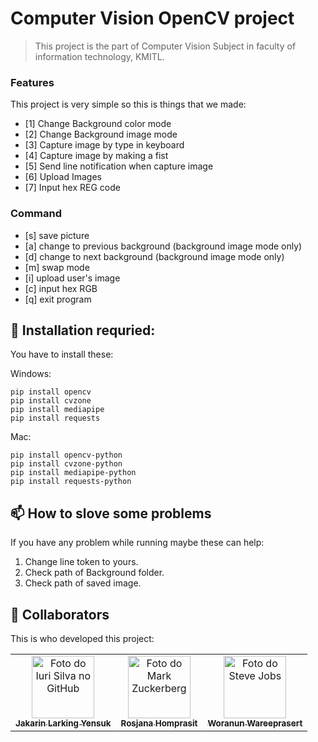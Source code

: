 # Computer Vision OpenCV project

<!---This project is the part of Computer Vision Subject in faculty of information technology, KMITL--->

> This project is the part of Computer Vision Subject in faculty of information technology, KMITL.

### Features
This project is very simple so this is things that we made:

- [1] Change Background color mode
- [2] Change Background image mode
- [3] Capture image by type in keyboard
- [4] Capture image by making a fist
- [5] Send line notification when capture image
- [6] Upload Images
- [7] Input hex REG code


### Command
- [s] save picture
- [a] change to previous background (background image mode only)
- [d] change to next background (background image mode only)
- [m] swap mode
- [i] upload user's image
- [c] input hex RGB
- [q] exit program


## 🚀 Installation requried:

You have to install these:

Windows:
```
pip install opencv
pip install cvzone
pip install mediapipe
pip install requests
```
Mac:
```
pip install opencv-python
pip install cvzone-python
pip install mediapipe-python
pip install requests-python
```

## 📫 How to slove some problems
If you have any problem while running maybe these can help:

1. Change line token to yours.
2. Check path of Background folder.
3. Check path of saved image.


## 🤝 Collaborators

This is who developed this project:

<table>
  <tr>
    <td align="center">
      <a href="https://github.com/larkingz01">
        <img src="https://scontent.fbkk5-3.fna.fbcdn.net/v/t1.6435-9/196461751_1911170919051660_5980229829981814581_n.jpg?_nc_cat=105&ccb=1-5&_nc_sid=09cbfe&_nc_eui2=AeHw7KT6Df8hKiLZ1NjbtO2UoQAym5Xhey-hADKbleF7LwjoAo4J31XnuNoUuZWdTwjuNQgYKUv3be5vHOlGfOIv&_nc_ohc=l-6sflSDGyUAX_gE9BU&tn=Fg0pRutN-1QS4-57&_nc_ht=scontent.fbkk5-3.fna&oh=00_AT8Z5pTR4VXL5-co8zvLA0bV53GL89UcJQsGEaLv1KMEsA&oe=62723CE3" width="100px;" alt="Foto do Iuri Silva no GitHub"/><br>
        <sub>
          <b>Jakarin Larking Yensuk</b>
        </sub>
      </a>
    </td>
    <td align="center">
      <a href="https://github.com/64070145Rosjana">
        <img src="https://scontent.fbkk22-3.fna.fbcdn.net/v/t39.30808-6/269874086_3106655866248059_2366126768363700267_n.jpg?_nc_cat=111&ccb=1-5&_nc_sid=09cbfe&_nc_eui2=AeGHu1Akh-JfqtD2myl6HwgW2fACXmmfcdTZ8AJeaZ9x1BHIWBrXE5e47tmA9gUF0Gk3tjbdqnfq6K8BJolW6yQo&_nc_ohc=QzF9R6vc3BwAX-MmKvM&_nc_ht=scontent.fbkk22-3.fna&oh=00_AT9OEZw1PHNol3IMM-tGV_ZcsxyNB26rqo73puuULlX_eA&oe=6250C457" width="100px;" alt="Foto do Mark Zuckerberg"/><br>
        <sub>
          <b>Rosjana Homprasit </b>
        </sub>
      </a>
    </td>
    <td align="center">
      <a href="#">
        <img src="https://scontent.fbkk22-3.fna.fbcdn.net/v/t39.30808-6/278004158_5357431097654857_2033120546815710241_n.jpg?_nc_cat=103&ccb=1-5&_nc_sid=730e14&_nc_eui2=AeG_6jW1oydmpahetpnEuHXUyutaH2E3iIbK61ofYTeIhlhlk4ZjaoIDG73bZng1Ru484l_Ex0DYibWt8WkWJWpC&_nc_ohc=xUuXajBAn88AX-gCnYU&_nc_ht=scontent.fbkk22-3.fna&oh=00_AT8eJdwhsVJuTTC8WebQZZqvodPvj0ZobkmwV0EufMg2OQ&oe=626315AA" width="100px;" alt="Foto do Steve Jobs"/><br>
        <sub>
          <b>Woranun Wareeprasert</b>
        </sub>
      </a>
    </td>
  </tr>
</table>
